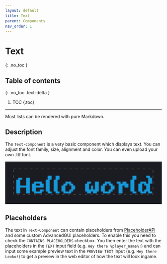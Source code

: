 ```yaml
---
layout: default
title: Text
parent: Components
nav_order: 1
---
```


# Text
{: .no_toc }

## Table of contents
{: .no_toc .text-delta }

1. TOC
{:toc}

---

Most lists can be rendered with pure Markdown.

## Description

The `Text-Component` is a very basic component which displays text. You can adjust the font family, size, alignment and color. You can even upload your own .ttf font.

![](/assets/components/Text.png)

## Placeholders

The text in `Text-Component` can contain placeholders from [PlaceholderAPI](https://github.com/PlaceholderAPI/PlaceholderAPI/wiki/Placeholders) and some custom AdvancedGUI placeholders. To enable this you need to check the `CONTAINS PLACEHOLDERS` checkbox. You then enter the text with the placeholders in the `TEXT` input field (e.g. `Hey there %player_name%!`) and can input some example preview text in the `PREVIEW TEXT` input (e.g. `Hey there Leoko!`) to get a preview in the web editor of how the text will look ingame.
